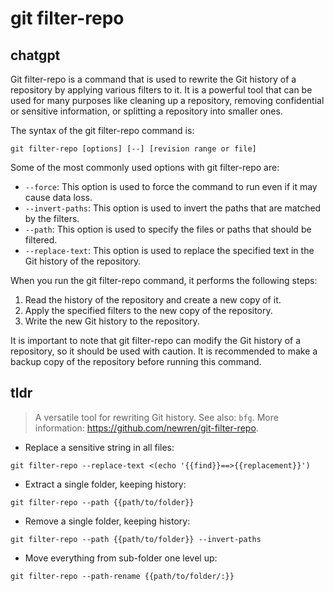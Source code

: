 # git filter-repo 
## chatgpt 
Git filter-repo is a command that is used to rewrite the Git history of a repository by applying various filters to it. It is a powerful tool that can be used for many purposes like cleaning up a repository, removing confidential or sensitive information, or splitting a repository into smaller ones.

The syntax of the git filter-repo command is:

```
git filter-repo [options] [--] [revision range or file]
```

Some of the most commonly used options with git filter-repo are:

- `--force`: This option is used to force the command to run even if it may cause data loss.
- `--invert-paths`: This option is used to invert the paths that are matched by the filters.
- `--path`: This option is used to specify the files or paths that should be filtered.
- `--replace-text`: This option is used to replace the specified text in the Git history of the repository.

When you run the git filter-repo command, it performs the following steps:

1. Read the history of the repository and create a new copy of it.
2. Apply the specified filters to the new copy of the repository.
3. Write the new Git history to the repository.

It is important to note that git filter-repo can modify the Git history of a repository, so it should be used with caution. It is recommended to make a backup copy of the repository before running this command. 

## tldr 
 
> A versatile tool for rewriting Git history.
> See also: `bfg`.
> More information: <https://github.com/newren/git-filter-repo>.

- Replace a sensitive string in all files:

`git filter-repo --replace-text <(echo '{{find}}==>{{replacement}}')`

- Extract a single folder, keeping history:

`git filter-repo --path {{path/to/folder}}`

- Remove a single folder, keeping history:

`git filter-repo --path {{path/to/folder}} --invert-paths`

- Move everything from sub-folder one level up:

`git filter-repo --path-rename {{path/to/folder/:}}`
